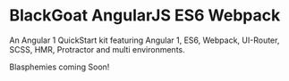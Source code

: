 BlackGoat AngularJS ES6 Webpack
=============================

An Angular 1 QuickStart kit featuring Angular 1, ES6, Webpack, UI-Router, SCSS, HMR, Protractor and multi environments.

Blasphemies coming Soon!
